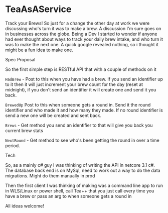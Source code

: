 # TeaAsAService
Track your Brews!
So just for a change the other day at work we were discussing who's turn it was to make a brew. A discussion I'm sure goes on in businesses across the globe.
Being a Dev I started to wonder if anyone had ever thought about ways to track your daily brew intake, and who turn it was to make the next one. A quick google revealed nothing, so i thought it might be a fun idea to make one. 

Spec Proposal 

So the first simple step is RESTful API that with a couple of methods on it

`HadBrew` - Post to this when you have had a brew. If you send an identifier up to it then it will just increment your brew count for the day (reset at midnight), if you don't send an identifier it will create one and send it you back.

`BrewedUp` Post to this when someone gets a round in. Send it the round identifier and who made it and how many they made. If no round identifier  is send a new one will be created and sent back.

`Brews` - Get method you send an identifier  to that will give you back you current brew stats

`NextRound` - Get method to see who's been getting the round in over a time period.

Tech

So, as a mainly c# guy I was thinking of writing the API in netcore 3.1 c#. The database back end is on MySql, need to work out a way to do the data migrations. Might do them manually in prod

Then the first client I was thinking of making was a command line app to run in WLS/Linux or power shell, call Tea++ that you just call every time you have a brew or pass an arg to when someone gets a round in

All ideas welcome!

